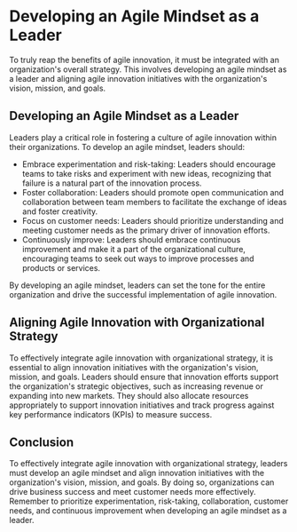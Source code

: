 # Developing an Agile Mindset as a Leader

To truly reap the benefits of agile innovation, it must be integrated with an organization's overall strategy. This involves developing an agile mindset as a leader and aligning agile innovation initiatives with the organization's vision, mission, and goals.

Developing an Agile Mindset as a Leader
---------------------------------------

Leaders play a critical role in fostering a culture of agile innovation within their organizations. To develop an agile mindset, leaders should:

* Embrace experimentation and risk-taking: Leaders should encourage teams to take risks and experiment with new ideas, recognizing that failure is a natural part of the innovation process.
* Foster collaboration: Leaders should promote open communication and collaboration between team members to facilitate the exchange of ideas and foster creativity.
* Focus on customer needs: Leaders should prioritize understanding and meeting customer needs as the primary driver of innovation efforts.
* Continuously improve: Leaders should embrace continuous improvement and make it a part of the organizational culture, encouraging teams to seek out ways to improve processes and products or services.

By developing an agile mindset, leaders can set the tone for the entire organization and drive the successful implementation of agile innovation.

Aligning Agile Innovation with Organizational Strategy
------------------------------------------------------

To effectively integrate agile innovation with organizational strategy, it is essential to align innovation initiatives with the organization's vision, mission, and goals. Leaders should ensure that innovation efforts support the organization's strategic objectives, such as increasing revenue or expanding into new markets. They should also allocate resources appropriately to support innovation initiatives and track progress against key performance indicators (KPIs) to measure success.

Conclusion
----------

To effectively integrate agile innovation with organizational strategy, leaders must develop an agile mindset and align innovation initiatives with the organization's vision, mission, and goals. By doing so, organizations can drive business success and meet customer needs more effectively. Remember to prioritize experimentation, risk-taking, collaboration, customer needs, and continuous improvement when developing an agile mindset as a leader.
